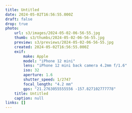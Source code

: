 ```yaml
---
title: Untitled
date: 2024-05-02T16:56:55.000Z
draft: false
drop: true
photo:
    url: s3/images/2024-05-02-06-56-55.jpg
    thumb: s3/thumbs/2024-05-02-06-56-55.jpg
    preview: s3/previews/2024-05-02-06-56-55.jpg
    created: 2024-05-02T16:56:55.000Z
    exif:
        make: Apple
        model: "iPhone 12 mini"
        lens: "iPhone 12 mini back camera 4.2mm f/1.6"
        iso: 32
        aperture: 1.6
        shutter_speed: 1/2747
        focal_length: "4.2 mm"
        gps: "21.2763055555556 -157.827102777778"
    title: Untitled
    caption: null
links: []
---
```

